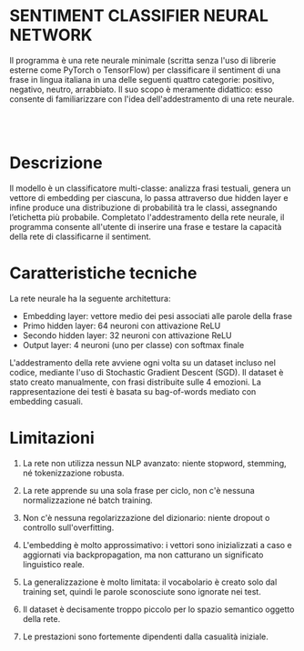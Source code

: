 # SENTIMENT CLASSIFIER NEURAL NETWORK


Il programma è una rete neurale minimale (scritta senza l'uso di librerie esterne come PyTorch o TensorFlow) per classificare il sentiment di una frase in lingua italiana in una delle seguenti quattro categorie: positivo, negativo, neutro, arrabbiato.
Il suo scopo è meramente didattico: esso consente di familiarizzare con l'idea dell'addestramento di una rete neurale. 

<br>
<br>

# Descrizione

Il modello è un classificatore multi-classe: analizza frasi testuali, genera un vettore di embedding per ciascuna, lo passa attraverso due hidden layer e infine produce una distribuzione di probabilità tra le classi, assegnando l’etichetta più probabile.
Completato l'addestramento della rete neurale, il programma consente all'utente di inserire una frase e testare la capacità della rete di classificarne il sentiment.


        
# Caratteristiche tecniche

La rete neurale ha la seguente architettura: 
- Embedding layer: vettore medio dei pesi associati alle parole della frase
- Primo hidden layer: 64 neuroni con attivazione ReLU
- Secondo hidden layer: 32 neuroni con attivazione ReLU
- Output layer: 4 neuroni (uno per classe) con softmax finale

L'addestramento della rete avviene ogni volta su un dataset incluso nel codice, mediante l'uso di Stochastic Gradient Descent (SGD).
Il dataset è stato creato manualmente, con frasi distribuite sulle 4 emozioni.
La rappresentazione dei testi è basata su bag-of-words mediato con embedding casuali.



# Limitazioni

1) La rete non utilizza nessun NLP avanzato: niente stopword, stemming, né tokenizzazione robusta.

2) La rete apprende su una sola frase per ciclo, non c'è nessuna normalizzazione né batch training.

3) Non c'è nessuna regolarizzazione del dizionario: niente dropout o controllo sull'overfitting.

4) L'embedding è molto approssimativo: i vettori sono inizializzati a caso e aggiornati via backpropagation, ma non catturano un significato linguistico reale.

5) La generalizzazione è molto limitata: il vocabolario è creato solo dal training set, quindi le parole sconosciute sono ignorate nei test.

6) Il dataset è decisamente troppo piccolo per lo spazio semantico oggetto della rete.

7) Le prestazioni sono fortemente dipendenti dalla casualità iniziale.
